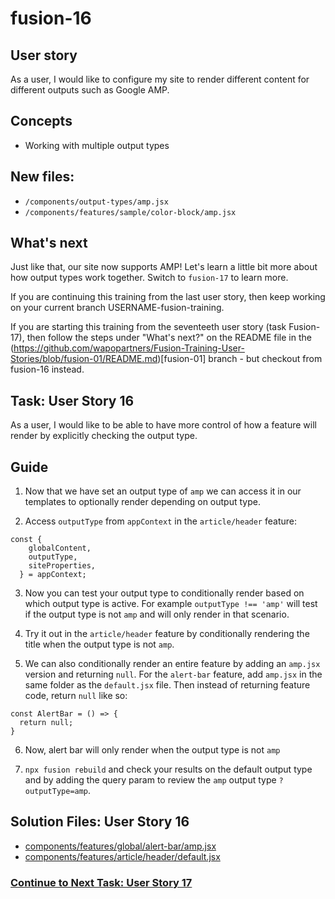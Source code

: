 # fusion-16

## User story
As a user, I would like to configure my site to render different content for different outputs such as Google AMP.

## Concepts
- Working with multiple output types

## New files:
- `/components/output-types/amp.jsx`
- `/components/features/sample/color-block/amp.jsx`

## What's next
Just like that, our site now supports AMP! Let's learn a little bit more about how output types work together. Switch to `fusion-17` to learn more.

If you are continuing this training from the last user story, then keep working on your current branch USERNAME-fusion-training.

If you are starting this training from the seventeeth user story (task Fusion-17), then follow the steps under "What's next?" on the README file in the (https://github.com/wapopartners/Fusion-Training-User-Stories/blob/fusion-01/README.md)[fusion-01] branch - but checkout from fusion-16 instead.

## Task: User Story 16
As a user, I would like to be able to have more control of how a feature will render by explicitly checking the output type.

## Guide
1. Now that we have set an output type of `amp` we can access it in our templates to optionally render depending on output type.

2. Access `outputType` from `appContext` in the `article/header` feature:

```
const {
    globalContent,
    outputType,
    siteProperties,
  } = appContext;
```

3. Now you can test your output type to conditionally render based on which output type is active. For example `outputType !== 'amp'` will test if the output type is not `amp` and will only render in that scenario.

4. Try it out in the `article/header` feature by conditionally rendering the title when the output type is not `amp`.

5. We can also conditionally render an entire feature by adding an `amp.jsx` version and returning `null`. For the `alert-bar` feature, add `amp.jsx` in the same folder as the `default.jsx` file. Then instead of returning feature code, return `null` like so:

```
const AlertBar = () => {
  return null;
}
```

6. Now, alert bar will only render when the output type is not `amp`

7. `npx fusion rebuild` and check your results on the default output type and by adding the query param to review the `amp` output type `?outputType=amp`.

## Solution Files: User Story 16
- [components/features/global/alert-bar/amp.jsx](https://github.com/wapopartners/Fusion-Training-User-Stories/blob/fusion-17/components/features/global/alert-bar/amp.jsx)
- [components/features/article/header/default.jsx](https://github.com/wapopartners/Fusion-Training-User-Stories/blob/fusion-17/components/features/article/header/default.jsx)

### [Continue to Next Task: User Story 17](https://github.com/wapopartners/Fusion-Training-User-Stories/tree/fusion-17)
